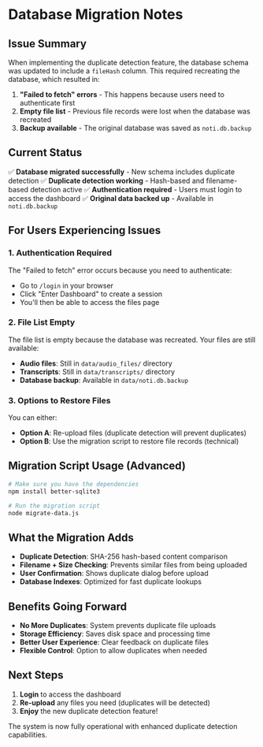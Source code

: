# Database Migration Notes

## Issue Summary
When implementing the duplicate detection feature, the database schema was updated to include a `fileHash` column. This required recreating the database, which resulted in:

1. **"Failed to fetch" errors** - This happens because users need to authenticate first
2. **Empty file list** - Previous file records were lost when the database was recreated
3. **Backup available** - The original database was saved as `noti.db.backup`

## Current Status
✅ **Database migrated successfully** - New schema includes duplicate detection
✅ **Duplicate detection working** - Hash-based and filename-based detection active
✅ **Authentication required** - Users must login to access the dashboard
✅ **Original data backed up** - Available in `noti.db.backup`

## For Users Experiencing Issues

### 1. Authentication Required
The "Failed to fetch" error occurs because you need to authenticate:
- Go to `/login` in your browser
- Click "Enter Dashboard" to create a session
- You'll then be able to access the files page

### 2. File List Empty
The file list is empty because the database was recreated. Your files are still available:
- **Audio files**: Still in `data/audio_files/` directory
- **Transcripts**: Still in `data/transcripts/` directory
- **Database backup**: Available in `data/noti.db.backup`

### 3. Options to Restore Files
You can either:
- **Option A**: Re-upload files (duplicate detection will prevent duplicates)
- **Option B**: Use the migration script to restore file records (technical)

## Migration Script Usage (Advanced)
```bash
# Make sure you have the dependencies
npm install better-sqlite3

# Run the migration script
node migrate-data.js
```

## What the Migration Adds
- **Duplicate Detection**: SHA-256 hash-based content comparison
- **Filename + Size Checking**: Prevents similar files from being uploaded
- **User Confirmation**: Shows duplicate dialog before upload
- **Database Indexes**: Optimized for fast duplicate lookups

## Benefits Going Forward
- **No More Duplicates**: System prevents duplicate file uploads
- **Storage Efficiency**: Saves disk space and processing time
- **Better User Experience**: Clear feedback on duplicate files
- **Flexible Control**: Option to allow duplicates when needed

## Next Steps
1. **Login** to access the dashboard
2. **Re-upload** any files you need (duplicates will be detected)
3. **Enjoy** the new duplicate detection feature!

The system is now fully operational with enhanced duplicate detection capabilities.